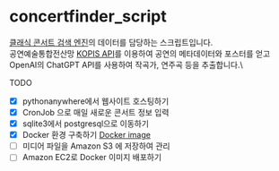 # concertfinder_script

[클래식 콘서트 검색 엔진](https://www.classical-concert-kr.info/)의 데이터를 담당하는 스크립트입니다.\
공연예술통합전산망 [KOPIS API](https://kopis.or.kr/por/cs/openapi/openApiInfo.do?menuId=MNU_00074)를 이용하여 공연의 메타데이터와 포스터를 얻고 OpenAI의 ChatGPT API를 사용하여 작곡가, 연주곡 등을 추출합니다.\

TODO
- [x] pythonanywhere에서 웹사이트 호스팅하기
- [x] CronJob 으로 매일 새로운 콘서트 정보 입력
- [x] sqlite3에서 postgresql으로 이동하기 
- [x] Docker 환경 구축하기 [Docker image](https://hub.docker.com/layers/niceweather/concertfinder/1.0.2/images/sha256-d3f1e35b258eea46e498c2ea02465d4cee57637f09311e11da96458af7ec28fa?context=repo)
- [ ] 미디어 파일을 Amazon S3 에 저장하여 관리
- [ ] Amazon EC2로 Docker 이미지 배포하기
